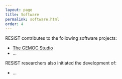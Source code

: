```yaml
---
layout: page
title: Software
permalink: software.html
order: 4
---
```


RESIST contributes to the following software projects:

* [The GEMOC Studio](http://gemoc.org/studio)
* ...

RESIST researchers also initiated the development of:

* ...